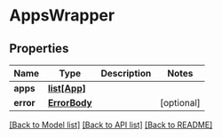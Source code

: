 # AppsWrapper

## Properties
Name | Type | Description | Notes
------------ | ------------- | ------------- | -------------
**apps** | [**list[App]**](App.md) |  | 
**error** | [**ErrorBody**](ErrorBody.md) |  | [optional] 

[[Back to Model list]](../README.md#documentation-for-models) [[Back to API list]](../README.md#documentation-for-api-endpoints) [[Back to README]](../README.md)


